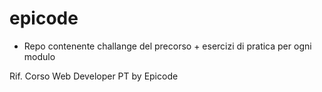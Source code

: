 # epicode

- Repo contenente challange del precorso + esercizi di pratica per ogni modulo 

Rif. Corso Web Developer PT by Epicode 
